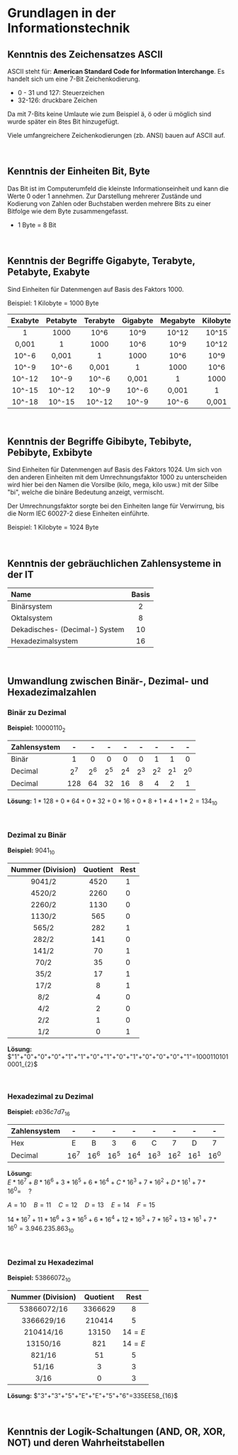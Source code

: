 # Grundlagen in der Informationstechnik

## Kenntnis des Zeichensatzes ASCII

ASCII steht für: **American Standard Code for Information Interchange**. Es handelt sich um eine 7-Bit Zeichenkodierung.

- 0 - 31 und 127: Steuerzeichen
- 32-126: druckbare Zeichen

Da mit 7-Bits keine Umlaute wie zum Beispiel ä, ö oder ü möglich sind wurde später ein 8tes Bit hinzugefügt.

Viele umfangreichere Zeichenkodierungen (zb. ANSI) bauen auf ASCII auf.

<br>

## Kenntnis der Einheiten Bit, Byte

Das Bit ist im Computerumfeld die kleinste Informationseinheit und kann die Werte 0 oder 1 annehmen. Zur Darstellung mehrerer Zustände und Kodierung von Zahlen oder Buchstaben werden mehrere Bits zu einer Bitfolge wie dem Byte zusammengefasst.

- 1 Byte = 8 Bit

<br>

## Kenntnis der Begriffe Gigabyte, Terabyte, Petabyte, Exabyte

Sind Einheiten für Datenmengen auf Basis des Faktors 1000.

Beispiel: 1 Kilobyte = 1000 Byte

| Exabyte | Petabyte | Terabyte | Gigabyte | Megabyte | Kilobyte | Byte  |
| :-----: | :------: | :------: | :------: | :------: | :------: | :---: |
|    1    |   1000   |   10^6   |   10^9   |  10^12   |  10^15   | 10^18 |
|  0,001  |    1     |   1000   |   10^6   |   10^9   |  10^12   | 10^15 |
|  10^-6  |  0,001   |    1     |   1000   |   10^6   |   10^9   | 10^12 |
|  10^-9  |  10^-6   |  0,001   |    1     |   1000   |   10^6   | 10^9  |
| 10^-12  |  10^-9   |  10^-6   |  0,001   |    1     |   1000   | 10^6  |
| 10^-15  |  10^-12  |  10^-9   |  10^-6   |  0,001   |    1     | 1000  |
| 10^-18  |  10^-15  |  10^-12  |  10^-9   |  10^-6   |  0,001   |   1   |

<br>

## Kenntnis der Begriffe Gibibyte, Tebibyte, Pebibyte, Exbibyte

Sind Einheiten für Datenmengen auf Basis des Faktors 1024. Um sich von den anderen Einheiten mit dem Umrechnungsfaktor 1000 zu unterscheiden wird hier bei den Namen die Vorsilbe (kilo, mega, kilo usw.) mit der Silbe "bi", welche die binäre Bedeutung anzeigt, vermischt.

Der Umrechnungsfaktor sorgte bei den Einheiten lange für Verwirrung, bis die Norm IEC 60027-2 diese Einheiten einführte.

Beispiel: 1 Kilobyte = 1024 Byte

<br>

## Kenntnis der gebräuchlichen Zahlensysteme in der IT

| Name                           | Basis |
| :----------------------------- | :---: |
| Binärsystem                    |   2   |
| Oktalsystem                    |   8   |
| Dekadisches- (Decimal-) System |  10   |
| Hexadezimalsystem              |  16   |

<br>

## Umwandlung zwischen Binär-, Dezimal- und Hexadezimalzahlen

### Binär zu Dezimal

**Beispiel:** $10000110_2$

| Zahlensystem |   -   |   -   |   -   |   -   |   -   |   -   |   -   |   -   |
| :----------- | :---: | :---: | :---: | :---: | :---: | :---: | :---: | :---: |
| Binär        |   1   |   0   |   0   |   0   |   0   |   1   |   1   |   0   |
| Decimal      | $2^7$ | $2^6$ | $2^5$ | $2^4$ | $2^3$ | $2^2$ | $2^1$ | $2^0$ |
| Decimal      |  128  |  64   |  32   |  16   |   8   |   4   |   2   |   1   |

**Lösung:** $1*128+0*64+0*32+0*16+0*8+1*4+1*2=134_{10}$

<br>

### Dezimal zu Binär

**Beispiel:** $9041_{10}$

| Nummer (Division) | Quotient | Rest |
| :---------------: | :------: | :--: |
|    $9041 / 2$     |  $4520$  | $1$  |
|    $4520 / 2$     |  $2260$  | $0$  |
|    $2260 / 2$     |  $1130$  | $0$  |
|    $1130 / 2$     |  $565$   | $0$  |
|     $565 / 2$     |  $282$   | $1$  |
|     $282 / 2$     |  $141$   | $0$  |
|     $141 / 2$     |   $70$   | $1$  |
|     $70 / 2$      |   $35$   | $0$  |
|     $35 / 2$      |   $17$   | $1$  |
|     $17 / 2$      |   $8$    | $1$  |
|      $8 / 2$      |   $4$    | $0$  |
|      $4 / 2$      |   $2$    | $0$  |
|      $2 / 2$      |   $1$    | $0$  |
|      $1 / 2$      |   $0$    | $1$  |

**Lösung:**
<br>
$"1"+"0"+"0"+"0"+"1"+"1"+"0"+"1"+"0"+"1"+"0"+"0"+"0"+"1"=10001101010001_{2}$

<br>

### Hexadezimal zu Dezimal

**Beispiel:** $eb36c7d7_{16}$

| Zahlensystem |   -    |   -    |   -    |   -    |   -    |   -    |   -    |   -    |
| :----------- | :----: | :----: | :----: | :----: | :----: | :----: | :----: | :----: |
| Hex          |   E    |   B    |   3    |   6    |   C    |   7    |   D    |   7    |
| Decimal      | $16^7$ | $16^6$ | $16^5$ | $16^4$ | $16^3$ | $16^2$ | $16^1$ | $16^0$ |

**Lösung:**
<br>
$E*16^7+B*16^6+3*16^5+6*16^4+C*16^3+7*16^2+D*16^1+7*16^0=\quad?$

$A=10 \quad B=11 \quad C=12 \quad D=13 \quad E=14 \quad F=15$

$14*16^7+11*16^6+3*16^5+6*16^4+12*16^3+7*16^2+13*16^1+7*16^0=3.946.235.863_{10}$

<br>

### Dezimal zu Hexadezimal

**Beispiel:** $53866072_{10}$

| Nummer (Division) | Quotient  |   Rest   |
| :---------------: | :-------: | :------: |
|  $53866072 / 16$  | $3366629$ |   $8$    |
|  $3366629 / 16$   | $210414$  |   $5$    |
|   $210414 / 16$   |  $13150$  | $14 = E$ |
|   $13150 / 16$    |   $821$   | $14 = E$ |
|    $821 / 16$     |   $51$    |   $5$    |
|     $51 / 16$     |    $3$    |   $3$    |
|     $3 / 16$      |    $0$    |   $3$    |

**Lösung:** $"3"+"3"+"5"+"E"+"E"+"5"+"6"=335EE58_{16}$

<br>

## Kenntnis der Logik-Schaltungen (AND, OR, XOR, NOT) und deren Wahrheitstabellen
